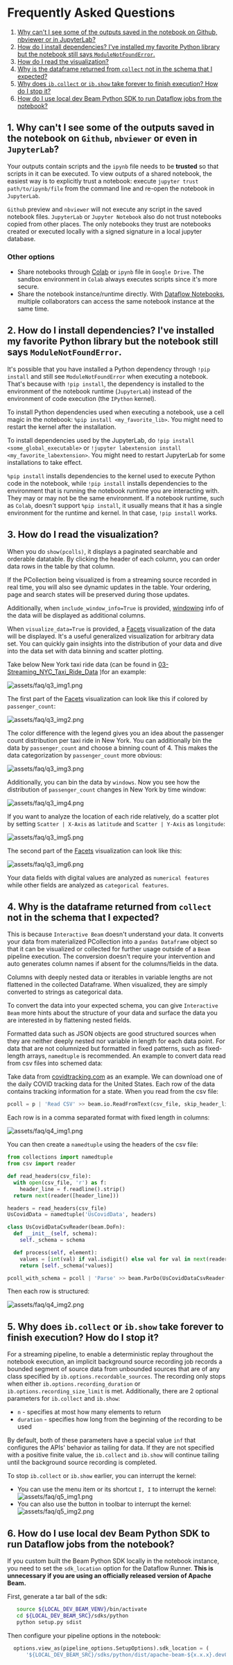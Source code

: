 <!--
Licensed to the Apache Software Foundation (ASF) under one
or more contributor license agreements.  See the NOTICE file
distributed with this work for additional information
regarding copyright ownership.  The ASF licenses this file
to you under the Apache License, Version 2.0 (the
"License"); you may not use this file except in compliance
with the License.  You may obtain a copy of the License at

  http://www.apache.org/licenses/LICENSE-2.0

Unless required by applicable law or agreed to in writing,
software distributed under the License is distributed on an
"AS IS" BASIS, WITHOUT WARRANTIES OR CONDITIONS OF ANY
KIND, either express or implied.  See the License for the
specific language governing permissions and limitations
under the License.
-->

# Frequently Asked Questions

1.  [Why can't I see some of the outputs saved in the notebook on Github,
    nbviewer or in JupyterLab?](#q1)
2.  [How do I install dependencies? I've installed my favorite Python library
    but the notebook still says `ModuleNotFoundError`.](#q2)
3.  [How do I read the visualization?](#q3)
4.  [Why is the dataframe returned from `collect` not in the schema that I
    expected?](#q4)
5.  [Why does `ib.collect` or `ib.show` take forever to finish execution? How do
    I stop it?](#q5)
6.  [How do I use local dev Beam Python SDK to run Dataflow jobs from the
    notebook?](#q6)

## <a name="q1"></a>1. Why can't I see some of the outputs saved in the notebook on `Github`, `nbviewer` or even in `JupyterLab`?

Your outputs contain scripts and the `ipynb` file needs to be **trusted** so
that scripts in it can be executed. To view outputs of a shared notebook, the
easiest way is to explicitly trust a notebook: execute `jupyter trust
path/to/ipynb/file` from the command line and re-open the notebook in
`JupyterLab`.

`Github` preview and `nbviewer` will not execute any script in the saved
notebook files. `JupyterLab` or `Jupyter Notebook` also do not trust notebooks
copied from other places. The only notebooks they trust are notebooks created or
executed locally with a signed signature in a local jupyter database.

### Other options

-   Share notebooks through [Colab](https://colab.research.google.com/) or
    `ipynb` file in `Google Drive`. The sandbox environment in `Colab` always
    executes scripts since it's more secure.
-   Share the notebook instance/runtime directly. With
    [Dataflow Notebooks](https://cloud.google.com/dataflow/docs/guides/interactive-pipeline-development),
    multiple collaborators can access the same notebook instance at the same
    time.

## <a name="q2"></a>2. How do I install dependencies? I've installed my favorite Python library but the notebook still says `ModuleNotFoundError`.

It's possible that you have installed a Python dependency through `!pip install`
and still see `ModuleNotFoundError` when executing a notebook. That's because
with `!pip install`, the dependency is installed to the environment of the
notebook runtime (`JupyterLab`) instead of the environment of code execution
(the `IPython` kernel).

To install Python dependencies used when executing a notebook, use a cell magic
in the notebook: `%pip install <my_favorite_lib>`. You might need to restart the
kernel after the installation.

To install dependencies used by the JupyterLab, do `!pip install
<some_global_executable>` or `!jupyter labextension install
<my_favorite_labextension>`. You might need to restart JupyterLab for some
installations to take effect.

`%pip install` installs dependencies to the kernel used to execute Python code
in the notebook, while `!pip install` installs dependencies to the environment
that is running the notebook runtime you are interacting with. They may or may
not be the same environment. If a notebook runtime, such as `Colab`, doesn't
support `%pip install`, it usually means that it has a single environment for
the runtime and kernel. In that case, `!pip install` works.

## <a name="q3"></a>3. How do I read the visualization?

When you do `show(pcolls)`, it displays a paginated searchable and orderable
datatable. By clicking the header of each column, you can order data rows in the
table by that column.

If the PCollection being visualized is from a streaming source recorded in real
time, you will also see dynamic updates in the table. Your ordering, page and
search states will be preserved during those updates.

Additionally, when `include_window_info=True` is provided,
[windowing](https://beam.apache.org/documentation/programming-guide/#windowing)
info of the data will be displayed as additional columns.

When `visualize_data=True` is provided, a
[Facets](https://pair-code.github.io/facets/) visualization of the data will be
displayed. It's a useful generalized visualization for arbitrary data set. You
can quickly gain insights into the distribution of your data and dive into the
data set with data binning and scatter plotting.

Take below New York taxi ride data (can be found in
[03-Streaming_NYC_Taxi_Ride_Data](Examples/03-Streaming_NYC_Taxi_Ride_Data.ipynb)
)for an example:

![assets/faq/q3_img1.png](assets/faq/q3_img1.png)

The first part of the [Facets](https://pair-code.github.io/facets/)
visualization can look like this if colored by `passenger_count`:

![assets/faq/q3_img2.png](assets/faq/q3_img2.png)

The color difference with the legend gives you an idea about the passenger count
distribution per taxi ride in New York. You can additionally bin the data by
`passenger_count` and choose a binning count of 4. This makes the data
categorization by `passenger_count` more obvious:

![assets/faq/q3_img3.png](assets/faq/q3_img3.png)

Additionally, you can bin the data by `windows`. Now you see how the
distribution of `passenger_count` changes in New York by time window:

![assets/faq/q3_img4.png](assets/faq/q3_img4.png)

If you want to analyze the location of each ride relatively, do a scatter plot
by setting `Scatter | X-Axis` as `latitude` and `Scatter | Y-Axis` as
`longitude`:

![assets/faq/q3_img5.png](assets/faq/q3_img5.png)

The second part of the [Facets](https://pair-code.github.io/facets/)
visualization can look like this:

![assets/faq/q3_img6.png](assets/faq/q3_img6.png)

Your data fields with digital values are analyzed as `numerical features` while
other fields are analyzed as `categorical features`.

## <a name="q4"></a>4. Why is the dataframe returned from `collect` not in the schema that I expected?

This is because `Interactive Beam` doesn't understand your data. It converts
your data from materialized PCollection into a `pandas Dataframe` object so that
it can be visualized or collected for further usage outside of a `Beam` pipeline
execution. The conversion doesn't require your intervention and auto generates
column names if absent for the columns/fields in the data.

Columns with deeply nested data or iterables in variable lengths are not
flattened in the collected Dataframe. When visualized, they are simply converted
to strings as categorical data.

To convert the data into your expected schema, you can give `Interactive Beam`
more hints about the structure of your data and surface the data you are
interested in by flattening nested fields.

Formatted data such as JSON objects are good structured sources when they are
neither deeply nested nor variable in length for each data point. For data that
are not columnized but formatted in fixed patterns, such as fixed-length arrays,
`namedtuple` is recommended. An example to convert data read from csv files into
schemed data:

Take data from [covidtracking.com](http://covidtracking.com) as an example. We
can download one of the daily COVID tracking data for the United States. Each
row of the data contains tracking information for a state. When you read from
the csv file:

```python
pcoll = p | 'Read CSV' >> beam.io.ReadFromText(csv_file, skip_header_lines=1)
```

Each row is in a comma separated format with fixed length in columns:

![assets/faq/q4_img1.png](assets/faq/q4_img1.png)

You can then create a `namedtuple` using the headers of the csv file:

```python
from collections import namedtuple
from csv import reader

def read_headers(csv_file):
  with open(csv_file, 'r') as f:
    header_line = f.readline().strip()
  return next(reader([header_line]))

headers = read_headers(csv_file)
UsCovidData = namedtuple('UsCovidData', headers)

class UsCovidDataCsvReader(beam.DoFn):
  def __init__(self, schema):
    self._schema = schema

  def process(self, element):
    values = [int(val) if val.isdigit() else val for val in next(reader([element]))]
    return [self._schema(*values)]

pcoll_with_schema = pcoll | 'Parse' >> beam.ParDo(UsCovidDataCsvReader(UsCovidData))
```

Then each row is structured:

![assets/faq/q4_img2.png](assets/faq/q4_img2.png)

## <a name="q5"></a>5. Why does `ib.collect` or `ib.show` take forever to finish execution? How do I stop it?

For a streaming pipeline, to enable a deterministic replay throughout the
notebook execution, an implicit background source recording job records a
bounded segment of source data from unbounded sources that are of any class
specified by `ib.options.recordable_sources`. The recording only stops when
either `ib.options.recording_duration` or `ib.options.recording_size_limit` is
met. Additionally, there are 2 optional parameters for `ib.collect` and
`ib.show`:

*   `n` - specifies at most how many elements to return
*   `duration` - specifies how long from the beginning of the recording to be
    used

By default, both of these parameters have a special value `inf` that configures
the APIs' behavior as tailing for data. If they are not specified with a
positive finite value, the `ib.collect` and `ib.show` will continue tailing
until the background source recording is completed.

To stop `ib.collect` or `ib.show` earlier, you can interrupt the kernel:

*   You can use the menu item or its shortcut `I, I` to interrupt the kernel:
    ![assets/faq/q5_img1.png](assets/faq/q5_img1.png)
*   You can also use the button in toolbar to interrupt the kernel:
    ![assets/faq/q5_img2.png](assets/faq/q5_img2.png)

## <a name="q6"></a>6. How do I use local dev Beam Python SDK to run Dataflow jobs from the notebook?

If you custom built the Beam Python SDK locally in the notebook instance, you
need to set the `sdk_location` option for the Dataflow Runner. **This is
unnecessary if you are using an officially released version of Apache Beam.**

First, generate a tar ball of the sdk:

```bash
   source ${LOCAL_DEV_BEAM_VENV}/bin/activate
   cd ${LOCAL_DEV_BEAM_SRC}/sdks/python
   python setup.py sdist
```

Then configure your pipeline options in the notebook:

```python
  options.view_as(pipeline_options.SetupOptions).sdk_location = (
      '${LOCAL_DEV_BEAM_SRC}/sdks/python/dist/apache-beam-${x.x.x}.dev0.tar.gz')
```
